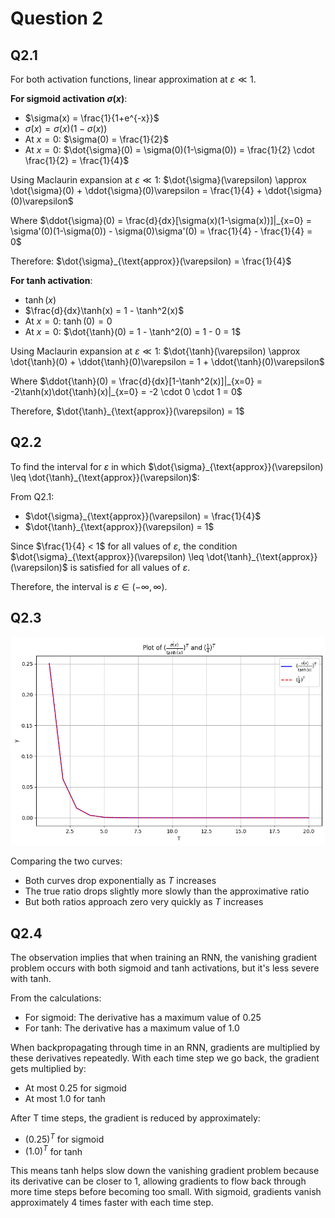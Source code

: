# Question 2

## Q2.1

For both activation functions, linear approximation at $\varepsilon \ll 1$.

**For sigmoid activation $\sigma(x)$**:
- $\sigma(x) = \frac{1}{1+e^{-x}}$
- $\dot{\sigma}(x) = \sigma(x)(1-\sigma(x))$
- At $x = 0$: $\sigma(0) = \frac{1}{2}$
- At $x = 0$: $\dot{\sigma}(0) = \sigma(0)(1-\sigma(0)) = \frac{1}{2} \cdot \frac{1}{2} = \frac{1}{4}$

Using Maclaurin expansion at $\varepsilon \ll 1$:
$\dot{\sigma}(\varepsilon) \approx \dot{\sigma}(0) + \ddot{\sigma}(0)\varepsilon = \frac{1}{4} + \ddot{\sigma}(0)\varepsilon$

Where $\ddot{\sigma}(0) = \frac{d}{dx}[\sigma(x)(1-\sigma(x))]|_{x=0} = \sigma'(0)(1-\sigma(0)) - \sigma(0)\sigma'(0) = \frac{1}{4} - \frac{1}{4} = 0$

Therefore:
$\dot{\sigma}_{\text{approx}}(\varepsilon) = \frac{1}{4}$

**For tanh activation**:
- $\tanh(x)$
- $\frac{d}{dx}\tanh(x) = 1 - \tanh^2(x)$
- At $x = 0$: $\tanh(0) = 0$
- At $x = 0$: $\dot{\tanh}(0) = 1 - \tanh^2(0) = 1 - 0 = 1$

Using Maclaurin expansion at $\varepsilon \ll 1$:
$\dot{\tanh}(\varepsilon) \approx \dot{\tanh}(0) + \ddot{\tanh}(0)\varepsilon = 1 + \ddot{\tanh}(0)\varepsilon$

Where $\ddot{\tanh}(0) = \frac{d}{dx}[1-\tanh^2(x)]|_{x=0} = -2\tanh(x)\dot{\tanh}(x)|_{x=0} = -2 \cdot 0 \cdot 1 = 0$

Therefore, $\dot{\tanh}_{\text{approx}}(\varepsilon) = 1$

## Q2.2

To find the interval for $\varepsilon$ in which $\dot{\sigma}_{\text{approx}}(\varepsilon) \leq \dot{\tanh}_{\text{approx}}(\varepsilon)$:

From Q2.1:
- $\dot{\sigma}_{\text{approx}}(\varepsilon) = \frac{1}{4}$
- $\dot{\tanh}_{\text{approx}}(\varepsilon) = 1$

Since $\frac{1}{4} < 1$ for all values of $\varepsilon$, the condition $\dot{\sigma}_{\text{approx}}(\varepsilon) \leq \dot{\tanh}_{\text{approx}}(\varepsilon)$ is satisfied for all values of $\varepsilon$.

Therefore, the interval is $\varepsilon \in (-\infty, \infty)$.

## Q2.3

![q2.3 plot](q23.png)

Comparing the two curves:
- Both curves drop exponentially as $T$ increases
- The true ratio drops slightly more slowly than the approximative ratio
- But both ratios approach zero very quickly as $T$ increases

## Q2.4

The observation implies that when training an RNN, the vanishing gradient problem occurs with both sigmoid and tanh activations, but it's less severe with tanh.

From the calculations:
- For sigmoid: The derivative has a maximum value of 0.25
- For tanh: The derivative has a maximum value of 1.0

When backpropagating through time in an RNN, gradients are multiplied by these derivatives repeatedly. With each time step we go back, the gradient gets multiplied by:
- At most 0.25 for sigmoid
- At most 1.0 for tanh

After T time steps, the gradient is reduced by approximately:
- $(0.25)^T$ for sigmoid
- $(1.0)^T$ for tanh

This means tanh helps slow down the vanishing gradient problem because its derivative can be closer to 1, allowing gradients to flow back through more time steps before becoming too small. With sigmoid, gradients vanish approximately 4 times faster with each time step.